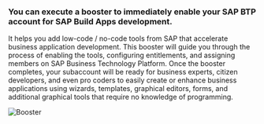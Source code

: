 ### You can execute a booster to immediately enable your SAP BTP account for SAP Build Apps development.

It helps you add low-code / no-code tools from SAP that accelerate business application development. This booster will guide you through the process of enabling the tools, configuring entitlements, and assigning members on SAP Business Technology Platform. Once the booster completes, your subaccount will be ready for business experts, citizen developers, and even pro coders to easily create or enhance business applications using wizards, templates, graphical editors, forms, and additional graphical tools that require no knowledge of programming.

![Booster](https://github.com/SAP-samples/successfactors-extension-calculate-employee-seniority/assets/6976027/264cf692-78af-4d0b-89d7-ef3a97b1e6af)
